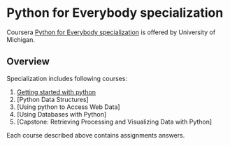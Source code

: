 # Python for Everybody specialization

Coursera [Python for Everybody specialization](https://www.coursera.org/specializations/python?skipBrowseRedirect=true) is offered by University of Michigan.

## Overview

Specialization includes following courses:

1. [Getting started with python](https://github.com/SourabhR23/Coursera-Python-for-Everybody/tree/master/Course%20_1-Gettin_Started_with_Python)
2. [Python Data Structures]
3. [Using python to Access Web Data]
4. [Using Databases with Python]
5. [Capstone: Retrieving Processing and Visualizing Data with Python]

Each course described above contains assignments answers. 
